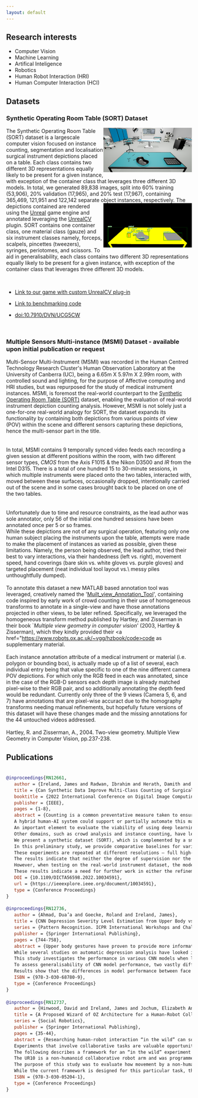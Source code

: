 ```yaml
---
layout: default
---
```



## Research interests  
* Computer Vision 
* Machine Learning 
* Artifical Inteligence  
* Robotics
* Human Robot Interaction (HRI) 
* Human Computer Interaction (HCI) 

## Datasets
### Synthetic Operating Room Table (SORT) Dataset
<img align="right" width="240" height="120" src="./Figures/sORt_sampleAnnotation_org_img.png">
The Synthetic Operating Room Table (SORT) dataset is a largescale computer vision focused on instance counting, segmentation and localisation surgical instrument depictions placed on a table. 
Each class contains two different 3D representations equally likely to be present for a given instance, with exception of the container class that leverages three different 3D models. 
In total, we generated 89,838 images, split into 60% training (53,906), 20% validation (17,965), and 20% test (17,967), containing 365,469, 121,951 and 122,142 separate object instances, respectively. 



<img align="right" width="240" height="120" src="./Figures/sORt_sampleAnnotation_BB_segMask_lbls.png">
  The depictions contained are rendered using the <a href="https://www.unrealengine.com">Unreal</a> game engine and annotated leveraging the <a href="https://unrealcv.org">UnrealCV</a> plugin. 
  SORT contains one container class, one material class (gauze) and six instrument classes namely, forceps, scalpels, pincettes (tweezers), syringes, periotomes, and scissors. To aid in generalisability, each class contains two different 3D representations equally likely to be present for a given instance, with exception of the container class that leverages three different 3D models.
  
 &nbsp;
  * <a href="https://github.com/James-Ireland/Synthetic_OR_table_generative_game">Link to our game with custom UnrealCV plug-in </a>
  
 *  <a href="https://github.com/James-Ireland/Surgical_instrument_instance_counting_benchmarks">Link to benchmarking code</a>
  
  * <a href="https://doi.org/10.7910/DVN/UCG5CW">doi:10.7910/DVN/UCG5CW</a>
    
&nbsp;

### Multiple Sensors Multi-instance (MSMI) Dataset - available upon initial publication or request 
Multi-Sensor Multi-Instrument (MSMI) was recorded in the Human Centred Technology Research Cluster's Human Observation Laboratory at the University of Canberra (UC), 
being a 6.65m X 5.97m X 2.99m room, with controlled sound and lighting, for the purpose of Affective computing and HRI studies, but was repurposed for the study of medical instrument instances.
MSMI, is foremost the real-world counterpart to the <a href="https://doi.org/10.7910/DVN/UCG5CW">Synthetic Operating Room Table (SORT)</a> dataset, enabling the evaluation of real-world instrument depiction counting analysis. However, MSMI is not solely just a one-for-one real-world analogy for SORT, the dataset expands its functionality by containing both depictions from various points of view (POV) within the scene and different sensors capturing these depictions, hence the multi-sensor part in the title.  
<br>
<br>
In total, MSMI contains 9 temporally synced video feeds each recording a given session at different positions within the room, with two different sensor types, <em>CMOS</em> from the Axis F1015 \& the Nikon D3500 and <em>IR</em> from the Intel D315. There is a total of one hundred 15 to 30-minute sessions, in which multiple instruments were placed onto the two tables, interacted with, moved between these surfaces, occasionally dropped, intentionally carried out of the scene and in some cases brought back to be placed on one of the two tables.  
<br>
<br>
Unfortunately due to time and resource constraints, as the lead author was sole annotator, only 56 of the initial one hundred sessions have been annotated once per 5 or so frames.  
While these depictions are not of any surgical operation, featuring only one human subject placing the instruments upon the table, attempts were made to make the placement of instances as varied as possible, given these limitations. 
Namely, the person being observed, the lead author, tried their best to vary interactions, via their handedness (left vs. right), movement speed, hand coverings (bare skin vs. white gloves vs. purple gloves) and targeted placement 
(neat individual tool layout vs.\ messy piles unthoughtfully dumped). 
<br>
<br>
To annotate this dataset a new MATLAB based annotation tool was leveraged, creatively named the '<a href="https://github.com/James-Ireland/Muilt_view_Annotation_Tool">Muilt_view_Annotation_Tool</a>', 
containing code inspired by early work of crowd counting in their use of homogeneous transforms to annotate in a single-view and have those annotations projected in other views, to be later refined. 
Specifically, we leveraged the homogeneous transform method published by Hartley, and Zisserman in their book `<cite>Multiple view geometry in computer vision</cite>' (2003, Hartley \& Zisserman), 
which they kindly provided their <a href="https://www.robots.ox.ac.uk/~vgg/hzbook/code>code as supplementary material</a>. 
<br>
<br>
Each instance annotation attribute of a medical instrument or material (i.e. polygon or bounding box), is actually made up of a list of several, 
each individual entry being that value specific to one of the nine different camera POV depictions. 
For which only the RGB feed in each was annotated, since in the case of the RGB-D sensors each depth image is already matched pixel-wise to their RGB pair, and so additionally annotating the depth feed would be redundant.
Currently only three of the 9 views (Camera 5, 6, and 7) have annotations that are pixel-wise accuract due to the homography transforms needing manual refinements, 
but hopefully future versions of this dataset will have these changes made and the missing annotations for the 44 untouched videos addressed. 
<br>
<br>
Hartley, R. and Zisserman, A., 2004. Two-view geometry. Multiple View Geometry in Computer Vision, pp.237-238.


## Publications
```bibtex

@inproceedings{RN12661,
   author = {Ireland, James and Radwan, Ibrahim and Herath, Damith and Goecke, Roland},
   title = {Can Synthetic Data Improve Multi-Class Counting of Surgical Instruments?},
   booktitle = {2022 International Conference on Digital Image Computing: Techniques and Applications (DICTA)},
   publisher = {IEEE},
   pages = {1-8},
   abstract = {Counting is a common preventative measure taken to ensure surgical instruments are not retained during surgery, which could cause serious detrimental effects including chronic pain and sepsis. 
   A hybrid human-AI system could support or partially automate this manual counting of instruments. 
   An important element to evaluate the viability of using deep learning computer vision-based counting is a suitable large-scale dataset of surgical instruments. 
   Other domains, such as crowd analysis and instance counting, have leveraged synthetic datasets to evaluate and augment different approaches. 
   We present a synthetic dataset (SORT), which is complemented by a smaller real-world dataset of surgical instruments (MSMI), to assess the hypothesis of whether synthetic training data can improve the performance of multi-class multi-instance counting models when applied to real-world data. 
   In this preliminary study, we provide comparative baselines for various popular counting techniques on synthetic data, such as direct regression, segmentation, localisation, and density estimation. 
   These experiments are repeated at different resolutions – full high-definition (1080×1920 pixels), half (690×540 pixels), and a quarter (480×270 pixels) – to measure the robustness of different supervision methods to varying image scales. 
   The results indicate that neither the degree of supervision nor the image resolution during model training impact performance significantly on the synthetic data. 
   However, when testing on the real-world instrument dataset, the models trained on synthetic data were significantly less accurate. 
   These results indicate a need for further work in either the refinement of the synthetic depictions or fine-tuning upon real-world data to achieve similar performance in domain adaptation scenarios compared to training and testing solely on the synthetic data.},
   DOI = {10.1109/DICTA56598.2022.10034591},
   url = {https://ieeexplore.ieee.org/document/10034591},
   type = {Conference Proceedings}
}

@inproceedings{RN12736,
   author = {Ahmad, Dua’a and Goecke, Roland and Ireland, James},
   title = {CNN Depression Severity Level Estimation from Upper Body vs. Face-Only Images},
   series = {Pattern Recognition. ICPR International Workshops and Challenges},
   publisher = {Springer International Publishing},
   pages = {744-758},
   abstract = {Upper body gestures have proven to provide more information about a person’s depressive state when added to facial expressions. 
   While several studies on automatic depression analysis have looked into this impact, little is known in regard to how a convolutional neural network (CNN) uses such information for predicting depression severity levels. 
   This study investigates the performance in various CNN models when looking at facial images alone versus including the upper body when estimating depression severity levels on a regressive scale. 
   To assess generalisability of CNN model performance, two vastly different datasets were used, one collected by the Black Dog Institute and the other being the 2013 Audio/Visual Emotion Challenge (AVEC). 
   Results show that the differences in model performance between face versus upper body are slight, as model performance across multiple architectures is very similar but varies when different datasets are introduced.},
   ISBN = {978-3-030-68780-9},
   type = {Conference Proceedings}
}

@inproceedings{RN12737,
   author = {Hinwood, David and Ireland, James and Jochum, Elizabeth Ann and Herath, Damith},
   title = {A Proposed Wizard of OZ Architecture for a Human-Robot Collaborative Drawing Task},
   series = {Social Robotics},
   publisher = {Springer International Publishing},
   pages = {35-44},
   abstract = {Researching human-robot interaction “in the wild” can sometimes require insight from different fields. 
   Experiments that involve collaborative tasks are valuable opportunities for studying HRI and developing new tools. 
   The following describes a framework for an “in the wild” experiment situated in a public museum that involved a Wizard of OZ (WOZ) controlled robot. 
   The UR10 is a non-humanoid collaborative robot arm and was programmed to engage in a collaborative drawing task. 
   The purpose of this study was to evaluate how movement by a non-humanoid robot could affect participant experience. 
   While the current framework is designed for this particular task, the control architecture could be built upon to provide a base for various collaborative studies.},
   ISBN = {978-3-030-05204-1},
   type = {Conference Proceedings}
}

``` 



